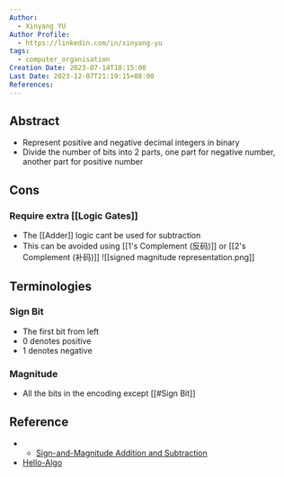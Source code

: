```yaml
---
Author:
  - Xinyang YU
Author Profile:
  - https://linkedin.com/in/xinyang-yu
tags:
  - computer_organisation
Creation Date: 2023-07-14T18:15:00
Last Date: 2023-12-07T21:19:15+08:00
References: 
---
```

## Abstract
- Represent positive and negative decimal integers in binary
- Divide the number of bits into 2 parts, one part for negative number, another part for positive number


## Cons
### Require extra [[Logic Gates]]
- The [[Adder]] logic cant be used for subtraction
- This can be avoided using [[1's Complement (反码)]] or [[2's Complement (补码)]]
![[signed magnitude representation.png]]


## Terminologies
### Sign Bit
- The first bit from left
- 0 denotes positive 
- 1 denotes negative
### Magnitude
- All the bits in the encoding except [[#Sign Bit]]


## Reference 
- - [Sign-and-Magnitude Addition and Subtraction](https://www.youtube.com/watch?v=sJXTo3EZoxM)
- [Hello-Algo](https://www.hello-algo.com/chapter_data_structure/number_encoding/#331)

